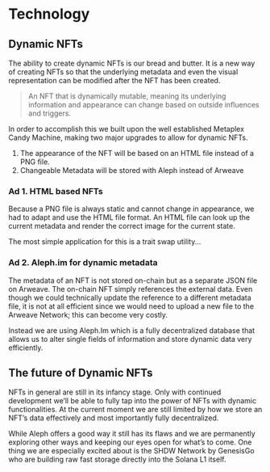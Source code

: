 # Technology

## Dynamic NFTs

The ability to create dynamic NFTs is our bread and butter. It is a new way of creating NFTs so that the underlying metadata and even the visual representation can be modified after the NFT has been created.

> An NFT that is dynamically mutable, meaning its underlying information and appearance can change based on outside influences and triggers.

In order to accomplish this we built upon the well established Metaplex Candy Machine, making two major upgrades to allow for dynamic NFTs.

1. The appearance of the NFT will be based on an HTML file instead of a PNG file.
2. Changeable Metadata will be stored with Aleph instead of Arweave

### Ad 1. HTML based NFTs

Because a PNG file is always static and cannot change in appearance, we had to adapt and use the HTML file format. An HTML file can look up the current metadata and render the correct image for the current state.

The most simple application for this is a trait swap utility...

### Ad 2. Aleph.im for dynamic metadata

The metadata of an NFT is not stored on-chain but as a separate JSON file on Arweave. The on-chain NFT simply references the external data. Even though we could technically update the reference to a different metadata file, it is not at all efficient since we would need to upload a new file to the Arweave Network; this can become very costly.

Instead we are using Aleph.Im which is a fully decentralized database that allows us to alter single fields of information and store dynamic data very efficiently.

## The future of Dynamic NFTs

NFTs in general are still in its infancy stage. Only with continued development we’ll be able to fully tap into the power of NFTs with dynamic functionalities. At the current moment we are still limited by how we store an NFT’s data effectively and most importantly fully decentralized.

While Aleph offers a good way it still has its flaws and we are permanently exploring other ways and keeping our eyes open for what’s to come. One thing we are especially excited about is the SHDW Network by GenesisGo who are building raw fast storage directly into the Solana L1 itself.
